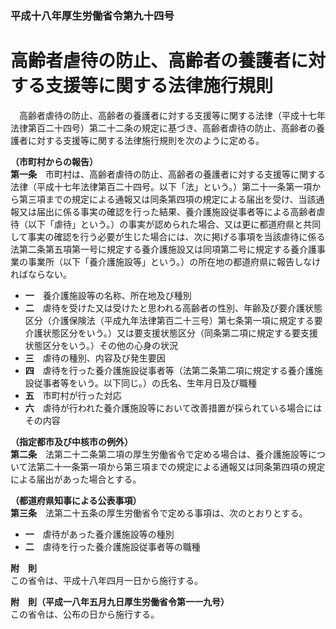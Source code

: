 ### 平成十八年厚生労働省令第九十四号  
# 高齢者虐待の防止、高齢者の養護者に対する支援等に関する法律施行規則  
　高齢者虐待の防止、高齢者の養護者に対する支援等に関する法律（平成十七年法律第百二十四号）第二十二条の規定に基づき、高齢者虐待の防止、高齢者の養護者に対する支援等に関する法律施行規則を次のように定める。  
  
**（市町村からの報告）**  
**第一条**　市町村は、高齢者虐待の防止、高齢者の養護者に対する支援等に関する法律（平成十七年法律第百二十四号。以下「法」という。）第二十一条第一項から第三項までの規定による通報又は同条第四項の規定による届出を受け、当該通報又は届出に係る事実の確認を行った結果、養介護施設従事者等による高齢者虐待（以下「虐待」という。）の事実が認められた場合、又は更に都道府県と共同して事実の確認を行う必要が生じた場合には、次に掲げる事項を当該虐待に係る法第二条第五項第一号に規定する養介護施設又は同項第二号に規定する養介護事業の事業所（以下「養介護施設等」という。）の所在地の都道府県に報告しなければならない。  
* **一**　養介護施設等の名称、所在地及び種別  
* **二**　虐待を受けた又は受けたと思われる高齢者の性別、年齢及び要介護状態区分（介護保険法（平成九年法律第百二十三号）第七条第一項に規定する要介護状態区分をいう。）又は要支援状態区分（同条第二項に規定する要支援状態区分をいう。）その他の心身の状況  
* **三**　虐待の種別、内容及び発生要因  
* **四**　虐待を行った養介護施設従事者等（法第二条第二項に規定する養介護施設従事者等をいう。以下同じ。）の氏名、生年月日及び職種  
* **五**　市町村が行った対応  
* **六**　虐待が行われた養介護施設等において改善措置が採られている場合にはその内容  
  
**（指定都市及び中核市の例外）**  
**第二条**　法第二十二条第二項の厚生労働省令で定める場合は、養介護施設等について法第二十一条第一項から第三項までの規定による通報又は同条第四項の規定による届出があった場合とする。  
  
**（都道府県知事による公表事項）**  
**第三条**　法第二十五条の厚生労働省令で定める事項は、次のとおりとする。  
* **一**　虐待があった養介護施設等の種別  
* **二**　虐待を行った養介護施設従事者等の職種  
  
**附　則**  
この省令は、平成十八年四月一日から施行する。  
  
**附　則（平成一八年五月九日厚生労働省令第一一九号）**  
この省令は、公布の日から施行する。  
  
